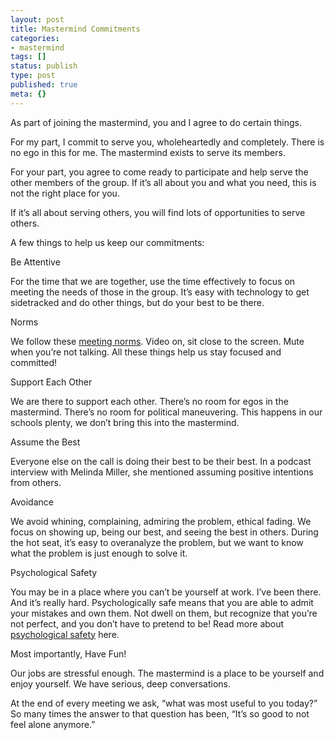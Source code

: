 ```yaml
---
layout: post
title: Mastermind Commitments
categories:
- mastermind
tags: []
status: publish
type: post
published: true
meta: {}
---
```


As part of joining the mastermind, you and I agree to do certain things.

For my part, I commit to serve you, wholeheartedly and completely. There is no ego in this for me. The mastermind exists to serve its members.

For your part, you agree to come ready to participate and help serve the other members of the group. If it’s all about you and what you need, this is not the right place for you.

If it’s all about serving others, you will find lots of opportunities to serve others.

A few things to help us keep our commitments:

Be Attentive

For the time that we are together, use the time effectively to focus on meeting the needs of those in the group. It’s easy with technology to get sidetracked and do other things, but do your best to be there.

Norms

We follow these 
[meeting norms](https://twitter.com/jethrojones/status/1240311707295084544). Video on, sit close to the screen. Mute when you’re not talking. 
All these things help us stay focused and committed!

Support Each Other

We are there to support each other. There’s no room for egos in the mastermind. There’s no room for political maneuvering. This happens in our schools plenty, we don’t bring this into the mastermind.

Assume the Best

Everyone else on the call is doing their best to be their best. In a podcast interview with Melinda Miller, she mentioned assuming positive intentions from others.

Avoidance

We avoid whining, complaining, admiring the problem, ethical fading. We focus on showing up, being our best, and seeing the best in others. During the hot seat, it’s easy to overanalyze the problem, but we want to know what the problem is just enough to solve it.

Psychological Safety

You may be in a place where you can’t be yourself at work. I’ve been there. And it’s really hard. Psychologically safe means that you are able to admit your mistakes and own them. Not dwell on them, but recognize that you’re not perfect, and you don’t have to pretend to be! Read more about 
[psychological safety](https://www.jethrojones.com/blog/psychological-safety?rq=psychological%20safety) here.

Most importantly, 
Have Fun!

Our jobs are stressful enough. The mastermind is a place to be yourself and enjoy yourself. We have serious, deep conversations.

At the end of every meeting we ask, “what was most useful to you today?” So many times the answer to that question has been, “It’s so good to not feel alone anymore.”
